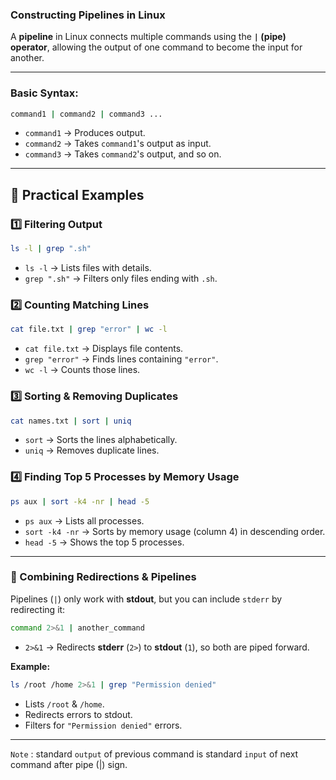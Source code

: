 ### **Constructing Pipelines in Linux**  
A **pipeline** in Linux connects multiple commands using the **`|` (pipe) operator**, allowing the output of one command to become the input for another.

---

### **Basic Syntax:**  
```bash
command1 | command2 | command3 ...
```
- `command1` → Produces output.  
- `command2` → Takes `command1`'s output as input.  
- `command3` → Takes `command2`'s output, and so on.  

---

## **🔹 Practical Examples**
### **1️⃣ Filtering Output**  
```bash
ls -l | grep ".sh"
```
- `ls -l` → Lists files with details.  
- `grep ".sh"` → Filters only files ending with `.sh`.  

### **2️⃣ Counting Matching Lines**  
```bash
cat file.txt | grep "error" | wc -l
```
- `cat file.txt` → Displays file contents.  
- `grep "error"` → Finds lines containing `"error"`.  
- `wc -l` → Counts those lines.  

### **3️⃣ Sorting & Removing Duplicates**  
```bash
cat names.txt | sort | uniq
```
- `sort` → Sorts the lines alphabetically.  
- `uniq` → Removes duplicate lines.  

### **4️⃣ Finding Top 5 Processes by Memory Usage**  
```bash
ps aux | sort -k4 -nr | head -5
```
- `ps aux` → Lists all processes.  
- `sort -k4 -nr` → Sorts by memory usage (column 4) in descending order.  
- `head -5` → Shows the top 5 processes.  

---

### **🔹 Combining Redirections & Pipelines**  
Pipelines (`|`) only work with **stdout**, but you can include `stderr` by redirecting it:  
```bash
command 2>&1 | another_command
```
- `2>&1` → Redirects **stderr** (`2>`) to **stdout** (`1`), so both are piped forward.  

**Example:**  
```bash
ls /root /home 2>&1 | grep "Permission denied"
```
- Lists `/root` & `/home`.  
- Redirects errors to stdout.  
- Filters for `"Permission denied"` errors.  

---

`Note` : standard `output` of previous command is standard `input` of next command after pipe (|) sign.